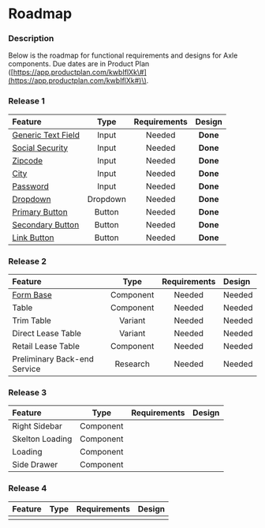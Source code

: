 # Roadmap

### Description

Below is the roadmap for functional requirements and designs for Axle components. Due dates are in Product Plan \([https://app.productplan.com/kwbIflXk\#](https://app.productplan.com/kwbIflXk#)\).

### Release 1

| Feature | Type | Requirements | Design |
| :--- | :---: | :---: | :---: |
| [Generic Text Field](input/text-field.md) | Input | Needed | **Done** |
| [Social Security](input/social-security.md) | Input | Needed | **Done** |
| [Zipcode ](input/zipcode.md) | Input | Needed | **Done** |
| [City ](input/city.md) | Input | Needed | **Done** |
| [Password](input/password.md) | Input | Needed | **Done** |
| [Dropdown](input/dropdown.md) | Dropdown | Needed | **Done** |
| [Primary Button](components/button/primary-button.md) | Button | Needed | **Done** |
| [Secondary Button](components/button/secondary-button.md) | Button | Needed | **Done** |
| [Link Button](components/button/link-button.md) | Button | Needed | **Done** |

### Release 2

| Feature | Type | Requirements | Design |
| :--- | :---: | :---: | :--- |
| [Form Base](components/form/) | Component | Needed | Needed |
| Table | Component | Needed | Needed |
| Trim Table | Variant | Needed | Needed |
| Direct Lease Table | Variant | Needed | Needed |
| Retail Lease Table | Component | Needed | Needed |
| Preliminary Back-end Service | Research | Needed | Needed |

### Release 3

| Feature | Type | Requirements | Design |
| :--- | :---: | :---: | :--- |
| Right Sidebar | Component |  |  |
| Skelton Loading | Component |  |  |
| Loading | Component |  |  |
| Side Drawer | Component |  |  |

### Release 4

| Feature | Type | Requirements | Design |
| :--- | :---: | :---: | :---: |
|  |  |  |  |

